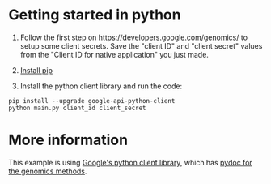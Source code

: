 # Getting started in python

1. Follow the first step on https://developers.google.com/genomics/ to setup
 some client secrets. Save the "client ID" and "client secret" values from the
"Client ID for native application" you just made.

2. [Install pip](http://www.pip-installer.org/en/latest/installing.html)
3. Install the python client library and run the code:

```
pip install --upgrade google-api-python-client
python main.py client_id client_secret
```


# More information

This example is using [Google's python client library](https://developers.google.com/api-client-library/python/), which has [pydoc for the genomics methods](https://developers.google.com/resources/api-libraries/documentation/genomics/v1beta/python/latest/).
